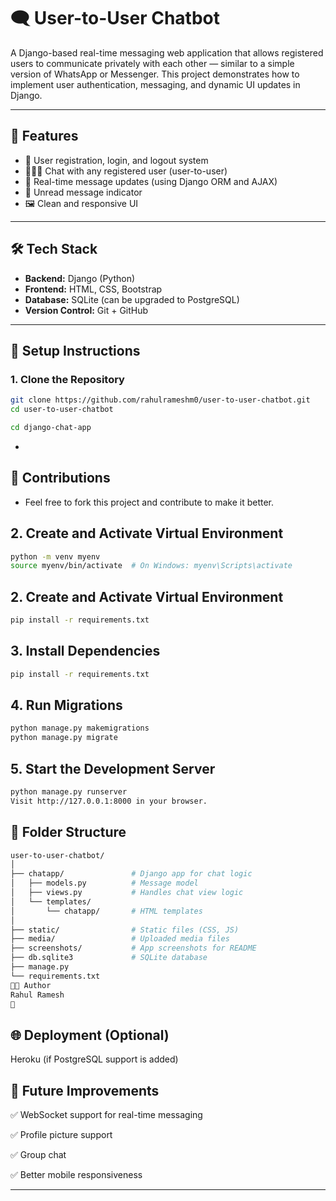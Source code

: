 # 🗨️ User-to-User Chatbot

A Django-based real-time messaging web application that allows registered users to communicate privately with each other — similar to a simple version of WhatsApp or Messenger. This project demonstrates how to implement user authentication, messaging, and dynamic UI updates in Django.

---

## 🚀 Features

- 🔐 User registration, login, and logout system
- 🧑‍🤝‍🧑 Chat with any registered user (user-to-user)
- 📩 Real-time message updates (using Django ORM and AJAX)
- 🔔 Unread message indicator
- 🖼️ Clean and responsive UI

---

## 🛠️ Tech Stack

- **Backend:** Django (Python)
- **Frontend:** HTML, CSS, Bootstrap
- **Database:** SQLite (can be upgraded to PostgreSQL)
- **Version Control:** Git + GitHub

---

## 🔧 Setup Instructions

### 1. Clone the Repository

```bash
git clone https://github.com/rahulrameshm0/user-to-user-chatbot.git
cd user-to-user-chatbot

cd django-chat-app
```
-
## 🤝 Contributions
- Feel free to fork this project and contribute to make it better.

## 2. Create and Activate Virtual Environment

```bash
python -m venv myenv
source myenv/bin/activate  # On Windows: myenv\Scripts\activate
```
## 2. Create and Activate Virtual Environment

```bash
pip install -r requirements.txt
```
## 3. Install Dependencies
```bash
pip install -r requirements.txt
```
## 4. Run Migrations
```bash
python manage.py makemigrations
python manage.py migrate
```
## 5. Start the Development Server
```bash
python manage.py runserver
Visit http://127.0.0.1:8000 in your browser.
```


## 📁 Folder Structure
```bash
user-to-user-chatbot/
│
├── chatapp/               # Django app for chat logic
│   ├── models.py          # Message model
│   ├── views.py           # Handles chat view logic
│   └── templates/
│       └── chatapp/       # HTML templates
│
├── static/                # Static files (CSS, JS)
├── media/                 # Uploaded media files
├── screenshots/           # App screenshots for README
├── db.sqlite3             # SQLite database
├── manage.py
└── requirements.txt
👨‍💻 Author
Rahul Ramesh
🔗 

```


## 🌐 Deployment (Optional)

Heroku (if PostgreSQL support is added)

## 📌 Future Improvements
✅ WebSocket support for real-time messaging

✅ Profile picture support

✅ Group chat

✅ Better mobile responsiveness

---
